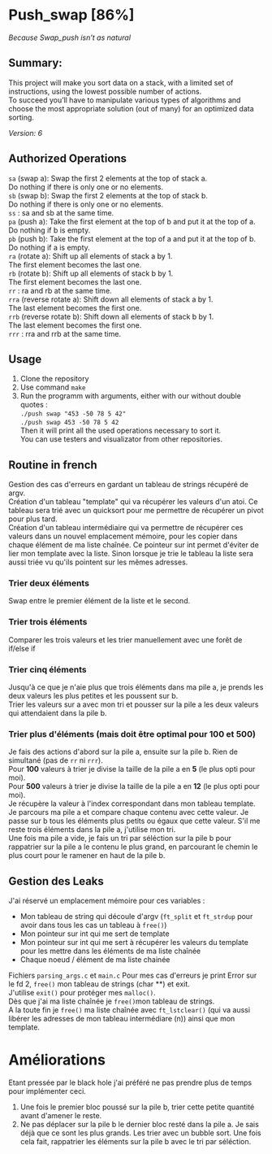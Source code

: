 # Push_swap [86%]

*Because Swap_push isn’t as natural*

## Summary:
This project will make you sort data on a stack, with a limited set of instructions, using the lowest possible number of actions. </br>
To succeed you’ll have to manipulate various types of algorithms and choose the most appropriate solution (out of many) for an optimized data sorting.</br>

*Version: 6*

## Authorized Operations
`sa` (swap a): Swap the first 2 elements at the top of stack a. <br>
Do nothing if there is only one or no elements.<br>
`sb` (swap b): Swap the first 2 elements at the top of stack b.<br>
Do nothing if there is only one or no elements.<br>
`ss` : sa and sb at the same time.<br>
`pa` (push a): Take the first element at the top of b and put it at the top of a.<br>
Do nothing if b is empty.<br>
`pb` (push b): Take the first element at the top of a and put it at the top of b.<br>
Do nothing if a is empty.<br>
`ra` (rotate a): Shift up all elements of stack a by 1.<br>
The first element becomes the last one.<br>
`rb` (rotate b): Shift up all elements of stack b by 1.<br>
The first element becomes the last one.<br>
`rr` : ra and rb at the same time.<br>
`rra` (reverse rotate a): Shift down all elements of stack a by 1.<br>
The last element becomes the first one.<br>
`rrb` (reverse rotate b): Shift down all elements of stack b by 1.<br>
The last element becomes the first one.<br>
`rrr` : rra and rrb at the same time.<br>

## Usage

1. Clone the repository
2. Use command `make`
3. Run the programm with arguments, either with our without double quotes :<br>
`./push swap "453 -50 78 5 42"` <br>
`./push swap 453 -50 78 5 42` <br>
Then it will print all the used operations necessary to sort it.<br>
You can use testers and visualizator from other repositories.<br>

## Routine in french

Gestion des cas d'erreurs en gardant un tableau de strings récupéré de argv.<br>
Création d'un tableau "template" qui va récupérer les valeurs d'un atoi. Ce tableau sera trié avec un quicksort pour me permettre de récupérer un pivot pour plus tard.<br>
Création d'un tableau intermédiaire qui va permettre de récupérer ces valeurs dans un nouvel emplacement mémoire, pour les copier dans chaque élément de ma liste chaînée. Ce pointeur sur int permet d'éviter de lier mon template avec la liste. Sinon lorsque je trie le tableau la liste sera aussi triée vu qu'ils pointent sur les mêmes adresses.<br>

### Trier deux éléments
Swap entre le premier élément de la liste et le second.

### Trier trois éléments
Comparer les trois valeurs et les trier manuellement avec une forêt de if/else if

### Trier cinq éléments
Jusqu'à ce que je n'aie plus que trois éléments dans ma pile a, je prends les deux valeurs les plus petites et les poussent sur b.<br>
Trier les valeurs sur a avec mon tri et pousser sur la pile a les deux valeurs qui attendaient dans la pile b.

### Trier plus d'éléments (mais doit être optimal pour 100 et 500)
Je fais des actions d'abord sur la pile a, ensuite sur la pile b. Rien de simultané (pas de `rr` ni `rrr`).<br>
Pour **100** valeurs à trier je divise la taille de la pile a en **5** (le plus opti pour moi).<br>
Pour **500** valeurs à trier je divise la taille de la pile a en **12** (le plus opti pour moi).<br>
Je récupère la valeur à l'index correspondant dans mon tableau template.<br>
Je parcours ma pile a et compare chaque contenu avec cette valeur. Je passe sur b tous les éléments plus petits ou égaux que cette valeur. S'il me reste trois éléments dans la pile a, j'utilise mon tri.
<br>
Une fois ma pile a vide, je fais un tri par séléction sur la pile b pour rappatrier sur la pile a le contenu le plus grand, en parcourant le chemin le plus court pour le ramener en haut de la pile b.<br>

## Gestion des Leaks
J'ai réservé un emplacement mémoire pour ces variables :
- Mon tableau de string qui découle d'argv (`ft_split` et `ft_strdup` pour avoir dans tous les cas un tableau à `free()`)
- Mon pointeur sur int qui me sert de template
- Mon pointeur sur int qui me sert à récupérer les valeurs du template pour les mettre dans les éléments de ma liste chaînée
- Chaque noeud / élément de ma liste chainée

Fichiers `parsing_args.c` et `main.c`
Pour mes cas d'erreurs je print Error sur le fd 2, `free()` mon tableau de strings (char **) et exit.<br>
J'utilise `exit()` pour protéger mes `malloc()`.<br>
Dès que j'ai ma liste chaînée je `free()`mon tableau de strings.<br>
A la toute fin je `free()` ma liste chaînée avec `ft_lstclear()` (qui va aussi libérer les adresses de mon tableau intermédiare (n)) ainsi que mon template.

# Améliorations
Etant pressée par le black hole j'ai préféré ne pas prendre plus de temps pour implémenter ceci.<br>

1. Une fois le premier bloc poussé sur la pile b, trier cette petite quantité avant d'amener le reste.<br>
2. Ne pas déplacer sur la pile b le dernier bloc resté dans la pile a. Je sais déjà que ce sont les plus grands. Les trier avec un bubble sort. Une fois cela fait, rappatrier les éléments sur la pile b avec le tri par séléction.
